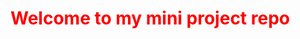 <!DOCTYPE html>
<html lang="en">
<head>
    <meta charset="UTF-8">
    <meta name="viewport" content="width=device-width, initial-scale=1.0">
    <title>My Mini Project Repo</title>
</head>
<body>
    <h1 style="color: red;">Welcome to my mini project repo</h1>
</body>
</html>
